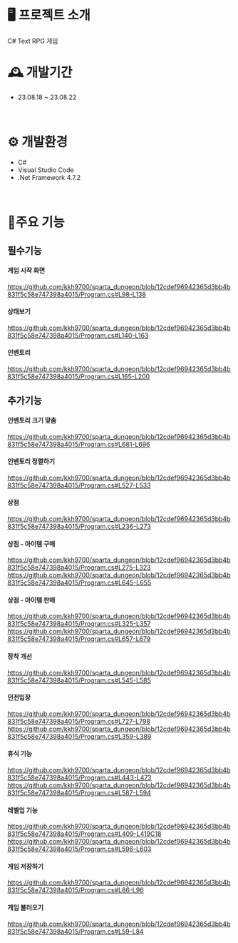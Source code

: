 # 🖥️ 프로젝트 소개
C# Text RPG 게임
<br>

# 🕰️ 개발기간
* 23.08.18 ~ 23.08.22
<br>

# ⚙️ 개발환경
* C#
* Visual Studio Code
* .Net Framework 4.7.2
<br>

# 📌주요 기능
## 필수기능

#### 게임 시작 화면
https://github.com/kkh9700/sparta_dungeon/blob/12cdef96942365d3bb4b831f5c58e747398a4015/Program.cs#L98-L138


#### 상태보기
https://github.com/kkh9700/sparta_dungeon/blob/12cdef96942365d3bb4b831f5c58e747398a4015/Program.cs#L140-L163


#### 인벤토리
https://github.com/kkh9700/sparta_dungeon/blob/12cdef96942365d3bb4b831f5c58e747398a4015/Program.cs#L165-L200

## 추가기능
#### 인벤토리 크기 맞춤
https://github.com/kkh9700/sparta_dungeon/blob/12cdef96942365d3bb4b831f5c58e747398a4015/Program.cs#L681-L696

#### 인벤토리 정렬하기
https://github.com/kkh9700/sparta_dungeon/blob/12cdef96942365d3bb4b831f5c58e747398a4015/Program.cs#L527-L533

#### 상점
https://github.com/kkh9700/sparta_dungeon/blob/12cdef96942365d3bb4b831f5c58e747398a4015/Program.cs#L236-L273

#### 상점 - 아이템 구매
https://github.com/kkh9700/sparta_dungeon/blob/12cdef96942365d3bb4b831f5c58e747398a4015/Program.cs#L275-L323
https://github.com/kkh9700/sparta_dungeon/blob/12cdef96942365d3bb4b831f5c58e747398a4015/Program.cs#L645-L655

#### 상점 - 아이템 판매
https://github.com/kkh9700/sparta_dungeon/blob/12cdef96942365d3bb4b831f5c58e747398a4015/Program.cs#L325-L357
https://github.com/kkh9700/sparta_dungeon/blob/12cdef96942365d3bb4b831f5c58e747398a4015/Program.cs#L657-L679

#### 장착 개선
https://github.com/kkh9700/sparta_dungeon/blob/12cdef96942365d3bb4b831f5c58e747398a4015/Program.cs#L545-L585

#### 던전입장
https://github.com/kkh9700/sparta_dungeon/blob/12cdef96942365d3bb4b831f5c58e747398a4015/Program.cs#L727-L798
https://github.com/kkh9700/sparta_dungeon/blob/12cdef96942365d3bb4b831f5c58e747398a4015/Program.cs#L359-L389

#### 휴식 기능
https://github.com/kkh9700/sparta_dungeon/blob/12cdef96942365d3bb4b831f5c58e747398a4015/Program.cs#L443-L473
https://github.com/kkh9700/sparta_dungeon/blob/12cdef96942365d3bb4b831f5c58e747398a4015/Program.cs#L587-L594

#### 레벨업 기능
https://github.com/kkh9700/sparta_dungeon/blob/12cdef96942365d3bb4b831f5c58e747398a4015/Program.cs#L409-L419C18
https://github.com/kkh9700/sparta_dungeon/blob/12cdef96942365d3bb4b831f5c58e747398a4015/Program.cs#L596-L603

#### 게임 저장하기
https://github.com/kkh9700/sparta_dungeon/blob/12cdef96942365d3bb4b831f5c58e747398a4015/Program.cs#L86-L96

#### 게임 불러오기
https://github.com/kkh9700/sparta_dungeon/blob/12cdef96942365d3bb4b831f5c58e747398a4015/Program.cs#L59-L84

